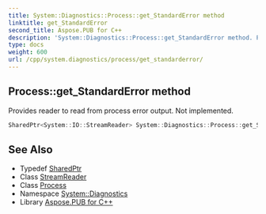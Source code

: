 ```yaml
---
title: System::Diagnostics::Process::get_StandardError method
linktitle: get_StandardError
second_title: Aspose.PUB for C++
description: 'System::Diagnostics::Process::get_StandardError method. Provides reader to read from process error output. Not implemented in C++.'
type: docs
weight: 600
url: /cpp/system.diagnostics/process/get_standarderror/
---
```

## Process::get_StandardError method


Provides reader to read from process error output. Not implemented.

```cpp
SharedPtr<System::IO::StreamReader> System::Diagnostics::Process::get_StandardError() const
```

## See Also

* Typedef [SharedPtr](../../../system/sharedptr/)
* Class [StreamReader](../../../system.io/streamreader/)
* Class [Process](../)
* Namespace [System::Diagnostics](../../)
* Library [Aspose.PUB for C++](../../../)
